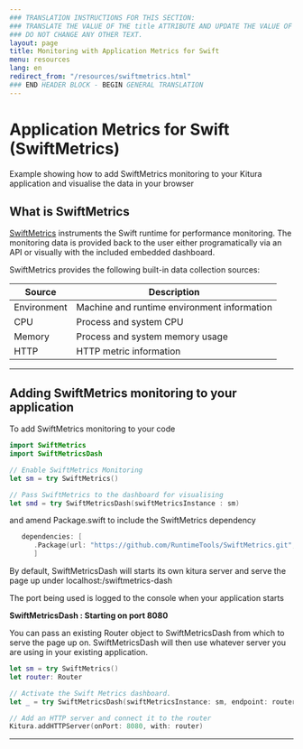 ```yaml
---
### TRANSLATION INSTRUCTIONS FOR THIS SECTION:
### TRANSLATE THE VALUE OF THE title ATTRIBUTE AND UPDATE THE VALUE OF THE lang ATTRIBUTE.
### DO NOT CHANGE ANY OTHER TEXT.
layout: page
title: Monitoring with Application Metrics for Swift
menu: resources
lang: en
redirect_from: "/resources/swiftmetrics.html"
### END HEADER BLOCK - BEGIN GENERAL TRANSLATION
---
```


<div class="titleBlock">
  <h1>Application Metrics for Swift (SwiftMetrics)</h1>
  <p>Example showing how to add SwiftMetrics monitoring to your Kitura application and visualise the data in your browser</p>
</div>

## What is SwiftMetrics

[SwiftMetrics](https://developer.ibm.com/swift/monitoring-diagnostics/application-metrics-for-swift/) instruments the Swift runtime for performance monitoring.  The monitoring data is provided back to the user either
 programatically via an API or visually with the included embedded dashboard.

SwiftMetrics provides the following built-in data collection sources:

Source | Description
------ | -----------
Environment | Machine and runtime environment information
CPU | Process and system CPU
Memory | Process and system memory usage
HTTP | HTTP metric information

---

## Adding SwiftMetrics monitoring to your application

To add SwiftMetrics monitoring to your code

```swift
import SwiftMetrics
import SwiftMetricsDash

// Enable SwiftMetrics Monitoring
let sm = try SwiftMetrics()   

// Pass SwiftMetrics to the dashboard for visualising
let smd = try SwiftMetricsDash(swiftMetricsInstance : sm)   
```

and amend Package.swift to include the SwiftMetrics dependency


```swift
   dependencies: [
      .Package(url: "https://github.com/RuntimeTools/SwiftMetrics.git", majorVersion: #, minorVersion: #)
      ]     
```

By default, SwiftMetricsDash will starts its own kitura server and serve the page up under localhost:<port>/swiftmetrics-dash

The port being used is logged to the console when your application starts

**SwiftMetricsDash : Starting on port 8080**

You can pass an existing Router object to SwiftMetricsDash from which to serve the page up on.  SwiftMetricsDash will then use
whatever server you are using in your existing application.

```swift
let sm = try SwiftMetrics()   
let router: Router

// Activate the Swift Metrics dashboard.
let _ = try SwiftMetricsDash(swiftMetricsInstance: sm, endpoint: router)

// Add an HTTP server and connect it to the router
Kitura.addHTTPServer(onPort: 8080, with: router)  
```

---


[info]: ../../../assets/info-blue.png
[tip]: ../../../assets/lightbulb-yellow.png
[warning]: ../../../assets/warning-red.png
